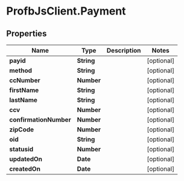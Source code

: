 # ProfbJsClient.Payment

## Properties
Name | Type | Description | Notes
------------ | ------------- | ------------- | -------------
**payid** | **String** |  | [optional] 
**method** | **String** |  | [optional] 
**ccNumber** | **Number** |  | [optional] 
**firstName** | **String** |  | [optional] 
**lastName** | **String** |  | [optional] 
**ccv** | **Number** |  | [optional] 
**confirmationNumber** | **Number** |  | [optional] 
**zipCode** | **Number** |  | [optional] 
**oid** | **String** |  | [optional] 
**statusid** | **Number** |  | [optional] 
**updatedOn** | **Date** |  | [optional] 
**createdOn** | **Date** |  | [optional] 

